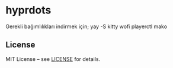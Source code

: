 # hyprdots
Gerekli bağımlılıkları indirmek için;
yay -S kitty wofi playerctl mako














## License
MIT License – see [LICENSE](LICENSE) for details.
